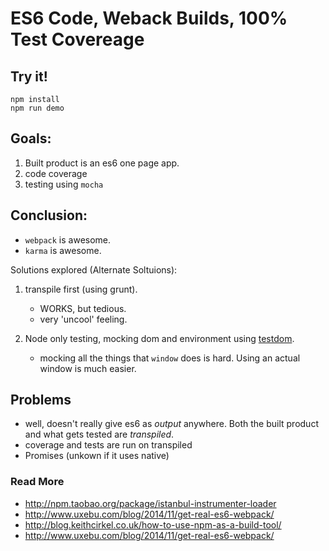 # ES6 Code, Weback Builds, 100% Test Covereage

## Try it!

```
npm install
npm run demo
```

## Goals:

1.  Built product is an es6 one page app.
3.  code coverage
4.  testing using `mocha`

## Conclusion:

- `webpack` is awesome.
- `karma` is awesome.

Solutions explored (Alternate Soltuions):

1.  transpile first (using grunt).

    - WORKS, but tedious.
    - very 'uncool' feeling.

2.  Node only testing, mocking dom and environment using [testdom](https://github.com/asbjornenge/testdom).

    - mocking all the things that `window` does is hard.  Using an actual window is much easier.


## Problems

- well, doesn't really give es6 as *output* anywhere.  Both the built product and what gets tested are _transpiled_.
- coverage and tests are run on transpiled
- Promises (unkown if it uses native)


### Read More

- http://npm.taobao.org/package/istanbul-instrumenter-loader
- http://www.uxebu.com/blog/2014/11/get-real-es6-webpack/
- http://blog.keithcirkel.co.uk/how-to-use-npm-as-a-build-tool/
- http://www.uxebu.com/blog/2014/11/get-real-es6-webpack/
